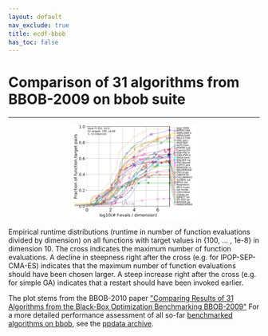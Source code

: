 ```yaml
---
layout: default
nav_exclude: true
title: ecdf-bbob
has_toc: false
---
```



# Comparison of 31 algorithms from BBOB-2009 on bbob suite
-----------------------------------------------------------

<p style="text-align:center">
   <a href="pprldmany_default.svg"><img src="pprldmany_default.svg" alt="ECDF of runtimes for 31 algorithms on the bbob suite" width="50%"/></a>
</p>

Empirical runtime distributions (runtime in number of function evaluations divided by dimension) on all functions with target values in {100, … , 1e-8} in dimension 10. The cross indicates the maximum number of function evaluations. A decline in steepness right after the cross (e.g. for IPOP-SEP-CMA-ES) indicates that the maximum number of function evaluations should have been chosen larger. A steep increase right after the cross (e.g. for simple GA) indicates that a restart should have been invoked earlier. 

The plot stems from the BBOB-2010 paper <a href="https://hal.archives-ouvertes.fr/hal-00545727/file/ws1p34.pdf">&quot;Comparing Results of 31 Algorithms from the Black-Box
Optimization Benchmarking BBOB-2009&quot;</a> For a more detailed performance assessment of all so-far [benchmarked algorithms on bbob](https://numbbo.github.io/data-archive/bbob/), see the [ppdata archive](https://numbbo.github.io/ppdata-archive).



<link rel="stylesheet" href="{{ '/assets/css/custom.css' | relative_url }}"/>
